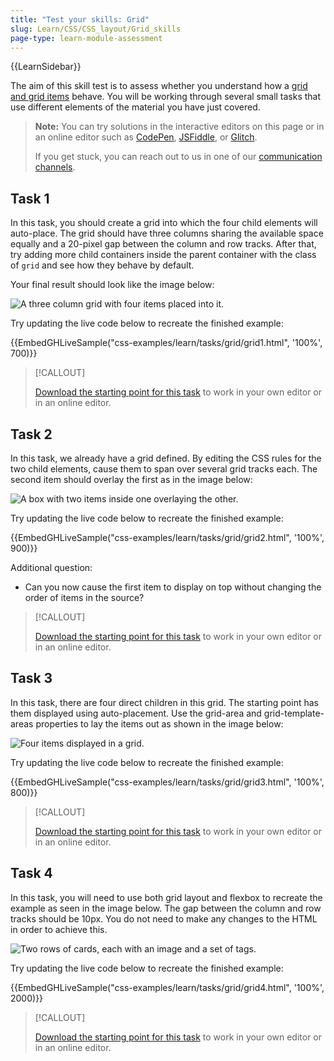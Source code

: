 ```yaml
---
title: "Test your skills: Grid"
slug: Learn/CSS/CSS_layout/Grid_skills
page-type: learn-module-assessment
---
```


{{LearnSidebar}}

The aim of this skill test is to assess whether you understand how a [grid and grid items](/en-US/docs/Learn/CSS/CSS_layout/Grids) behave. You will be working through several small tasks that use different elements of the material you have just covered.

> **Note:** You can try solutions in the interactive editors on this page or in an online editor such as [CodePen](https://codepen.io/), [JSFiddle](https://jsfiddle.net/), or [Glitch](https://glitch.com/).
>
> If you get stuck, you can reach out to us in one of our [communication channels](/en-US/docs/MDN/Community/Communication_channels).

## Task 1

In this task, you should create a grid into which the four child elements will auto-place. The grid should have three columns sharing the available space equally and a 20-pixel gap between the column and row tracks. After that, try adding more child containers inside the parent container with the class of `grid` and see how they behave by default.

Your final result should look like the image below:

![A three column grid with four items placed into it.](grid-task1.png)

Try updating the live code below to recreate the finished example:

{{EmbedGHLiveSample("css-examples/learn/tasks/grid/grid1.html", '100%', 700)}}

> [!CALLOUT]
>
> [Download the starting point for this task](https://github.com/mdn/css-examples/blob/main/learn/tasks/grid/grid1-download.html) to work in your own editor or in an online editor.

## Task 2

In this task, we already have a grid defined. By editing the CSS rules for the two child elements, cause them to span over several grid tracks each. The second item should overlay the first as in the image below:

![A box with two items inside one overlaying the other.](grid-task2.png)

Try updating the live code below to recreate the finished example:

{{EmbedGHLiveSample("css-examples/learn/tasks/grid/grid2.html", '100%', 900)}}

Additional question:

- Can you now cause the first item to display on top without changing the order of items in the source?

> [!CALLOUT]
>
> [Download the starting point for this task](https://github.com/mdn/css-examples/blob/main/learn/tasks/grid/grid2-download.html) to work in your own editor or in an online editor.

## Task 3

In this task, there are four direct children in this grid. The starting point has them displayed using auto-placement. Use the grid-area and grid-template-areas properties to lay the items out as shown in the image below:

![Four items displayed in a grid.](grid-task3.png)

Try updating the live code below to recreate the finished example:

{{EmbedGHLiveSample("css-examples/learn/tasks/grid/grid3.html", '100%', 800)}}

> [!CALLOUT]
>
> [Download the starting point for this task](https://github.com/mdn/css-examples/blob/main/learn/tasks/grid/grid3-download.html) to work in your own editor or in an online editor.

## Task 4

In this task, you will need to use both grid layout and flexbox to recreate the example as seen in the image below. The gap between the column and row tracks should be 10px. You do not need to make any changes to the HTML in order to achieve this.

![Two rows of cards, each with an image and a set of tags.](grid-task4.png)

Try updating the live code below to recreate the finished example:

{{EmbedGHLiveSample("css-examples/learn/tasks/grid/grid4.html", '100%', 2000)}}

> [!CALLOUT]
>
> [Download the starting point for this task](https://github.com/mdn/css-examples/blob/main/learn/tasks/grid/grid4-download.html) to work in your own editor or in an online editor.
